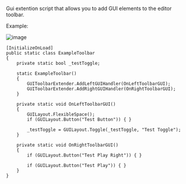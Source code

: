 Gui extention script that allows you to add GUI elements to the editor toolbar.


Example:

![image](https://github.com/verelll/Extentions.GUIToolbar/assets/77948801/428878f0-a544-4b6a-a777-0d0d8abdc966)

    [InitializeOnLoad]
    public static class ExampleToolbar
    {
        private static bool _testToggle;
        
        static ExampleToolbar()
        {
            GUIToolbarExtender.AddLeftGUIHandler(OnLeftToolbarGUI);
            GUIToolbarExtender.AddRightGUIHandler(OnRightToolbarGUI);
        }

        private static void OnLeftToolbarGUI()
        {
            GUILayout.FlexibleSpace();
            if (GUILayout.Button("Test Button")) { }

            _testToggle = GUILayout.Toggle(_testToggle, "Test Toggle");
        }
		
        private static void OnRightToolbarGUI()
        {
            if (GUILayout.Button("Test Play Right")) { }
			
            if (GUILayout.Button("Test Play")) { }
        }
    }




